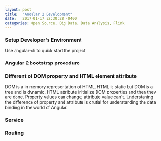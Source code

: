 ```yaml
---
layout: post
title:  "Angular 2 Development"
date:   2017-01-17 22:30:28 -0400
categories: Open Source, Big Data, Data Analysis, Flink
---
```

### Setup Developer's Environment
Use angular-cli to quick start the project

### Angular 2 bootstrap procedure

### Different of DOM property and HTML element attribute
DOM is a in memory representation of HTML. HTML is static but DOM is a tree and is dynamic. 
HTML attribute initialize DOM properties and then they are done. Property values can change; attribute value can't. 
Understaning the difference of property and attribute is crutial for understanding the data binding in the world of Angular. 

### Service

### Routing

